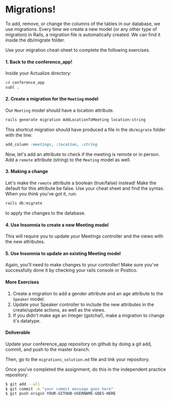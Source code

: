 # Migrations!

To add, remove, or change the columns of the tables in our database, we use migrations. Every time we create a new model (or any other type of migration) in Rails, a migration file is automatically created. We can find it inside the db/migrate folder.

Use your migration cheat-sheet to complete the following exercises.

#### 1. Back to the conference_app!
Inside your Actualize directory:
``` bash
cd conference_app
subl .
```

#### 2. Create a migration for the `Meeting` model
Our `Meeting` model should have a location attribute. 
``` bash
rails generate migration AddLocationToMeeting location:string
```
This shortcut migration should have produced a file in the `db/migrate` folder with the line:

```ruby
add_column :meetings, :location, :string
```

Now, let's add an attribute to check if the meeting is remote or in person. Add a `remote` attribute (string) to the `Meeting` model as well. 

#### 3. Making a change

Let's make the `remote` attribute a boolean (true/false) instead! Make the default for this attribute be false. Use your cheat sheet and find the syntax. When you think you've got it, run: 

```bash
rails db:migrate 
```

to apply the changes to the database.

#### 4. Use Insomnia to create a new Meeting model

This will require you to update your Meetings controller and the views with the new attributes.


#### 5. Use Insomnia to update an existing Meeting model

Again, you'll need to make changes to your controller! Make sure you've successfully done it by checking your rails console or Postico.


#### More Exercises

1. Create a migration to add a gender attribute and an age attribute to the `Speaker` model.
2. Update your Speaker controller to include the new attributes in the create/update actions, as well as the views. 
3. If you didn't make age an integer (gotcha!), make a migration to change it's datatype. 


#### Deliverable
Update your conference_app repository on github by doing a git add, commit, and push to the master branch.

Then, go to the `migrations_solution.md` file and link your repository. 

Once you've completed the assignment, do this in the independent practice repository:

```bash
$ git add --all
$ git commit -m "your commit message goes here"
$ git push origin YOUR-GITHUB-USERNAME-GOES-HERE
```
